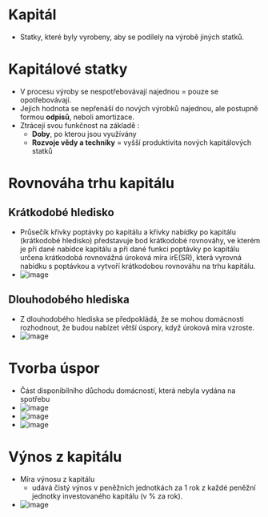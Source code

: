 # Kapitál
* Statky, které byly vyrobeny, aby se podílely na výrobě jiných statků.
# Kapitálové statky
* V procesu výroby se nespotřebovávají najednou = pouze se opotřebovávají. 
* Jejich hodnota se nepřenáší do nových výrobků najednou, ale postupně formou **odpisů**, neboli amortizace.
* Ztrácejí svou funkčnost na základě :
  * **Doby**, po kterou jsou využívány
  * **Rozvoje vědy a techniky** = vyšší produktivita nových kapitálových statků
# Rovnováha trhu kapitálu
## Krátkodobé hledisko
* Průsečík křivky poptávky po kapitálu a křivky nabídky po kapitálu (krátkodobé hledisko) představuje bod krátkodobé rovnováhy, ve kterém je při dané nabídce kapitálu a při dané funkci poptávky po kapitálu určena krátkodobá rovnovážná úroková míra irE(SR), která vyrovná nabídku s poptávkou a vytvoří krátkodobou rovnováhu na trhu kapitálu.
* ![image](https://user-images.githubusercontent.com/56109982/144713350-5c2b7848-6320-49e1-91f8-8f062d64d00f.png)
## Dlouhodobého hlediska
* Z dlouhodobého hlediska se předpokládá, že se mohou domácnosti rozhodnout, že budou nabízet větší úspory, když úroková míra vzroste.
* ![image](https://user-images.githubusercontent.com/56109982/144713482-5ad40c6c-b8d6-4f08-8765-65aeca631f6b.png)

# Tvorba úspor
* Část disponibilního důchodu domácností, která nebyla vydána na spotřebu
* ![image](https://user-images.githubusercontent.com/56109982/144713735-115174a1-cbc8-4b9a-b024-6c6a1080960f.png)
* ![image](https://user-images.githubusercontent.com/56109982/144713774-26da9965-2b8c-4432-93fd-d0f9ea3a9045.png)
* ![image](https://user-images.githubusercontent.com/56109982/144713777-4d639425-8943-46aa-a0c1-6aa1b3cf1b5e.png)
# Výnos z kapitálu
* Míra výnosu z kapitálu 
  * udává čistý výnos v peněžních jednotkách za 1 rok z každé peněžní jednotky investovaného kapitálu (v % za rok).
* ![image](https://user-images.githubusercontent.com/56109982/144713876-ec2d1901-24a0-41c4-b46e-69a1f436dd0b.png)


